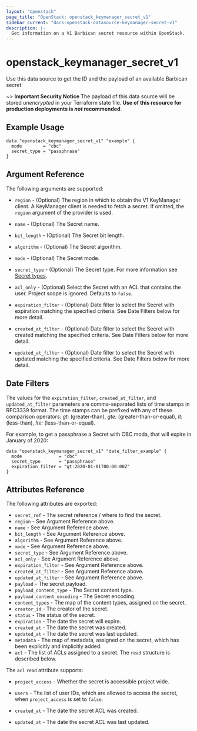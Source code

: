 ```yaml
---
layout: "openstack"
page_title: "OpenStack: openstack_keymanager_secret_v1"
sidebar_current: "docs-openstack-datasource-keymanager-secret-v1"
description: |-
  Get information on a V1 Barbican secret resource within OpenStack.
---
```


# openstack\_keymanager\_secret\_v1

Use this data source to get the ID and the payload of an available Barbican
secret

~> **Important Security Notice** The payload of this data source will be stored
*unencrypted* in your Terraform state file. **Use of this resource for
production deployments is *not* recommended**.

## Example Usage

```hcl
data "openstack_keymanager_secret_v1" "example" {
  mode        = "cbc"
  secret_type = "passphrase"
}
```

## Argument Reference

The following arguments are supported:

* `region` - (Optional) The region in which to obtain the V1 KeyManager client.
  A KeyManager client is needed to fetch a secret. If omitted, the `region`
  argument of the provider is used.

* `name` - (Optional) The Secret name.

* `bit_length` - (Optional) The Secret bit length.

* `algorithm` - (Optional) The Secret algorithm.

* `mode` - (Optional) The Secret mode.

* `secret_type` - (Optional) The Secret type. For more information see
  [Secret types](https://docs.openstack.org/barbican/latest/api/reference/secret_types.html).

* `acl_only` - (Optional) Select the Secret with an ACL that contains the user.
  Project scope is ignored. Defaults to `false`.

* `expiration_filter` - (Optional) Date filter to select the Secret with
  expiration matching the specified criteria. See Date Filters below for more
  detail.

* `created_at_filter` - (Optional) Date filter to select the Secret with
  created matching the specified criteria. See Date Filters below for more
  detail.

* `updated_at_filter` - (Optional) Date filter to select the Secret with
  updated matching the specified criteria. See Date Filters below for more
  detail.

## Date Filters

The values for the `expiration_filter`, `created_at_filter`, and
`updated_at_filter` parameters are comma-separated lists of time stamps in
RFC3339 format. The time stamps can be prefixed with any of these comparison
operators: *gt:* (greater-than), *gte:* (greater-than-or-equal), *lt:*
(less-than), *lte:* (less-than-or-equal).

For example, to get a passphrase a Secret with CBC moda, that will expire in
January of 2020:

```hcl
data "openstack_keymanager_secret_v1" "date_filter_example" {
  mode              = "cbc"
  secret_type       = "passphrase"
  expiration_filter = "gt:2020-01-01T00:00:00Z"
}
```

## Attributes Reference

The following attributes are exported:

* `secret_ref` - The secret reference / where to find the secret.
* `region` - See Argument Reference above.
* `name` - See Argument Reference above.
* `bit_length` - See Argument Reference above.
* `algorithm` - See Argument Reference above.
* `mode` - See Argument Reference above.
* `secret_type` - See Argument Reference above.
* `acl_only` - See Argument Reference above.
* `expiration_filter` - See Argument Reference above.
* `created_at_filter` - See Argument Reference above.
* `updated_at_filter` - See Argument Reference above.
* `payload` - The secret payload.
* `payload_content_type` - The Secret content type.
* `payload_content_encoding` - The Secret encoding.
* `content_types` - The map of the content types, assigned on the secret.
* `creator_id` - The creator of the secret.
* `status` - The status of the secret.
* `expiration` - The date the secret will expire.
* `created_at` - The date the secret was created.
* `updated_at` - The date the secret was last updated.
* `metadata` - The map of metadata, assigned on the secret, which has been
  explicitly and implicitly added.
* `acl` - The list of ACLs assigned to a secret. The `read` structure is described below.

The `acl` `read` attribute supports:

* `project_access` - Whether the secret is accessible project wide.

* `users` - The list of user IDs, which are allowed to access the secret, when
  `project_access` is set to `false`.

* `created_at` - The date the secret ACL was created.

* `updated_at` - The date the secret ACL was last updated.
